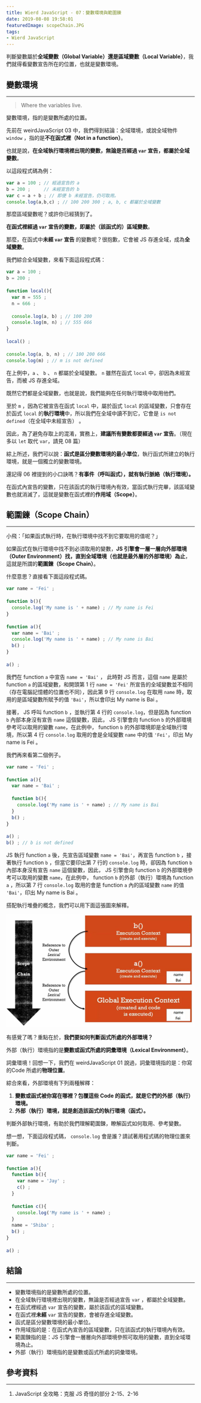 ```yaml
---
title: Wierd JavaScript - 07：變數環境與範圍鍊
date: 2019-08-08 19:58:01
featuredImage: scopeChain.JPG
tags:
- Wierd JavaScript
---
```


判斷變數屬於**全域變數（Global Variable）**還是**區域變數（Local Variable）**，我們就得看變數宣告所在的位置，也就是變數環境。

<!-- more -->

## 變數環境
---

> Where the variables live.


變數環境，指的是變數所處的位置。

先前在 weirdJavaScript 03 中，我們得到結論：全域環境，或說全域物件 `window` ，指的是**不在函式裡（Not in a function）**。

也就是說，**在全域執行環境裡出現的變數，無論是否經過 `var` 宣告，都屬於全域變數**。

以這段程式碼為例：

```javascript
var a = 100 ; // 經過宣告的 a 
b = 200 ;     // 未經宣告的 b
var c = a + b ; // 即便 b 未經宣告，仍可取用。
console.log(a,b,c) ; // 100 200 300 ; a, b, c 都屬於全域變數
```

那麼區域變數呢？或許你已經猜到了。

**在函式裡經過 `var` 宣告的變數，即屬於（該函式的）區域變數**。

那麼，在函式中**未經 `var` 宣告** 的變數呢？很抱歉，它會被 JS 存進全域，成為**全域變數**。

我們綜合全域變數，來看下面這段程式碼：

```javascript
var a = 100 ;  
b = 200 ; 　　

function local(){
  var m = 555 ;　
  n = 666 ;
　
  console.log(a, b) ; // 100 200　
  console.log(m, n) ; // 555 666
}

local() ;

console.log(a, b, n) ; // 100 200 666 
console.log(m) ; // m is not defined 
```

在上例中，`a` 、 `b` 、 `n` 都屬於全域變數。 `n` 雖然在函式 `local` 中，卻因為未經宣告，而被 JS 存進全域。

既然它們都是全域變數，也就是說，我們能夠在任何執行環境中取用他們。

至於 `m` ，因為它被宣告在函式 `local` 中，屬於函式 `local` 的區域變數，只會存在於函式 `local` 的**執行環境**中，所以我們在全域中讀不到它，它會是 `is not defined`（在全域中未經宣告） 。

因此，為了避免存取上的混淆，實務上，**建議所有變數都要經過 `var` 宣告**。（現在多以 `let` 取代 `var`，請見 08 篇）

綜上所述，我們可以說：**函式是區分變數環境的最小單位**，執行函式所建立的執行環境，就是一個獨立的變數環境。

還記得 06 裡提到的小口訣嗎？**有事件（呼叫函式），就有執行脈絡（執行環境）。**

在函式內宣告的變數，只在該函式的執行環境內有效，當函式執行完畢，該區域變數也就消滅了，這就是變數在函式裡的**作用域（Scope）**。



## 範圍鍊（Scope Chain）
---

小飛：「如果函式執行時，在執行環境中找不到它要取用的值呢？」

如果函式在執行環境中找不到必須取用的變數，**JS 引擎會一層一層向外部環境（Outer Environment）找，直到全域環境（也就是最外層的外部環境）為止**，這就是所謂的**範圍鍊（Scope Chain）**。

什麼意思？直接看下面這段程式碼。

```javascript
var name = 'Fei' ;

function b(){
  console.log('My name is ' + name) ; // My name is Fei
}

function a(){
  var name = 'Bai' ;
  console.log('My name is ' + name) ; // My name is Bai
  b() ;
}

a() ;
```

我們在 function `a` 中宣告 `name = 'Bai'` ， 此時對 JS 而言，這個 `name` 是屬於 function `a` 的區域變數，和開頭第 1 行 `name = 'Fei'` 所宣告的全域變數並不相同（存在電腦記憶體的位置也不同），因此第 9 行 `console.log` 在取用 `name` 時，取用的是區域變數所賦予的值 `'Bai'`，所以會印出 My name is Bai 。

接著， JS 呼叫 function `b` ，並執行第 4 行的 `console.log`，但是因為 function `b` 內部本身沒有宣告 `name` 這個變數，因此， JS 引擎會向 function `b` 的外部環境參考可以取用的變數 `name`，在此例中， function `b` 的外部環境即是全域執行環境，所以第 4 行 `console.log` 取用的會是全域變數 `name` 中的值 `'Fei'`，印出 My name is Fei 。

我們再來看第二個例子。

```javascript
var name = 'Fei' ;

function a(){  
  var name = 'Bai' ;

  function b(){
    console.log('My name is ' + name) ; // My name is Bai
  }
  b() ;
}

a() ;
b() ; // b is not defined
```
JS 執行 function `a` 後，先宣告區域變數 `name = 'Bai'`，再宣告 function `b` ，接著執行 function `b` ，但當它要印出第 7 行的 `console.log` 時，卻因為 function `b` 內部本身沒有宣告 `name` 這個變數，因此， JS 引擎會向 function `b` 的外部環境參考可以取用的變數 `name`，在此例中， function `b` 的外部（執行）環境為 function `a` ，所以第 7 行 `console.log` 取用的會是 function `a` 內的區域變數 `name` 的值 `'Bai'`，印出 My name is Bai 。

搭配執行堆疊的概念，我們可以用下面這張圖來解釋。

![執行堆疊、外部環境與範圍鍊參照](scopeChain.JPG)

有感覺了嗎？重點在於，**我們要如何判斷函式所處的外部環境？**

外部（執行）環境指的是**變數或函式所處的詞彙環境（Lexical Environment）**。

詞彙環境！回想一下，我們在 weirdJavaScript 01 說過，詞彙環境指的是：你寫的Code 所處的**物理位置**。

綜合來看，外部環境有下列兩種解釋：

1. **變數或函式被你寫在哪裡？包覆這些 Code 的函式，就是它們的外部（執行）環境。**
2. **外部（執行）環境，就是創造該函式的執行環境（函式）。**

判斷外部執行環境，有助於我們理解範圍鍊，瞭解函式如何取用、參考變數。

想一想，下面這段程式碼， `console.log` 會是誰？請試著用程式碼的物理位置來判斷。

```javascript
var name = 'Fei' ;

function a(){
  function b(){
    var name = 'Jay' ;
    c() ;
  }
  
  function c(){
    console.log('My name is ' + name) ; 
  }
  name = 'Shiba' ;
  b() ;
}

a() ;
```


## 結論
---
* 變數環境指的是變數所處的位置。
* 在全域執行環境裡出現的變數，無論是否經過宣告 `var` ，都屬於全域變數。
* 在函式裡經過 `var` 宣告的變數，屬於該函式的區域變數。
* 在函式裡**未經** `var` 宣告的變數，會被存進全域變數。
* 函式是區分變數環境的最小單位。
* 作用域指的是：在函式內宣告的區域變數，只在該函式的執行環境內有效。
* 範圍鍊指的是：JS 引擎會一層層向外部環境參照可取用的變數，直到全域環境為止。
* 外部（執行）環境指的是變數或函式所處的詞彙環境。


## 參考資料
---
1. JavaScript 全攻略：克服 JS 奇怪的部分 2-15、2-16




